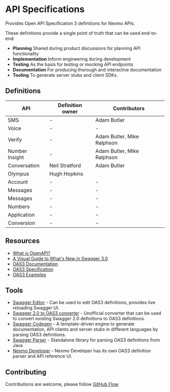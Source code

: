 # API Specifications

Provides Open API Specification 3 definitions for Nexmo APIs.

These definitions provide a single point of truth that can be used end-to-end:

- **Planning** Shared during product discussions for planning API functionality
- **Implementation** Inform engineering during development
- **Testing** As the basis for testing or mocking API endpoints
- **Documentation** For producing thorough and interactive documentation
- **Tooling** To generate server stubs and client SDKs.

## Definitions

| API | Definition owner | Contributors |
| --- | ---------------- | ------------ |
| SMS | - | Adam Butler |
| Voice | - | - |
| Verify | - | Adam Butler, Mike Ralphson |
| Number Insight | - | Adam Butler, Mike Ralphson |
| Conversation | Neil Stratford | Adam Butler |
| Olympus | Hugh Hopkins |
| Account | - | - |
| Messages | - | - |
| Messages | - | - |
| Numbers | - | - |
| Application | - | - |
| Conversion | - | - |

## Resources

- [What is OpenAPI?](https://swagger.io/docs/specification/about/)
- [A Visual Guide to What's New in Swagger 3.0](https://blog.readme.io/an-example-filled-guide-to-swagger-3-2/)
- [OAS3 Documentation](https://swagger.io/docs/specification/basic-structure/)
- [OAS3 Specification](https://github.com/OAI/OpenAPI-Specification/blob/master/versions/3.0.0.md)
- [OAS3 Examples](https://github.com/OAI/OpenAPI-Specification/tree/master/examples/v3.0)

## Tools

- [Swagger Editor](http://editor.swagger.io/) - Can be used to edit OAS3 definitions, provides live reloading Swagger UI.
- [Swagger 2.0 to OAS3 converter](https://openapi-converter.herokuapp.com/) - Unofficial converter that can be used to convert existing Swagger 2.0 definitions to OAS3 definitions.
- [Swagger Codegen](https://github.com/swagger-api/swagger-codegen) - A template-driven engine to generate documentation, API clients and server stubs in different languages by parsing OAS3 definitions.
- [Swagger Parser](https://github.com/swagger-api/swagger-parser) - Standalone library for parsing OAS3 definitions from Java
- [Nexmo Developer](https://github.com/Nexmo/nexmo-developer) - Nexmo Developer has its own OAS3 definition parser and API reference UI.

## Contributing

Contributions are welcome, please follow [GitHub Flow](https://guides.github.com/introduction/flow/index.html)
